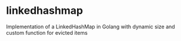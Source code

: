 # linkedhashmap
Implementation of a LinkedHashMap in Golang with dynamic size and custom function for evicted items